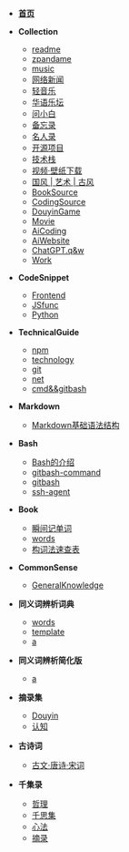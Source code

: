 <!-- docs/guide.md -->
* [**首页**](README)
* **Collection**
  - [readme](Collection/readme)
  - [zpandame](https://zpandame.github.io/website/hidden.html)
  - [music](Collection/music)
  - [网络新闻](Collection/网络新闻)
  - [轻音乐](Collection/轻音乐)
  - [华语乐坛](Collection/华语乐坛)
  - [问小白](Collection/问小白)
  - [备忘录](Collection/备忘录)
  - [名人录](Collection/名人录)
  - [开源项目](Collection/开源项目)
  - [技术栈](Collection/技术栈)
  - [视频·壁纸下载](Collection/视频·壁纸下载)
  - [国风 | 艺术 | 古风](Collection/国风&&艺术&&古风)
  - [BookSource](Collection/BookSource)
  - [CodingSource](Collection/CodingSource)
  - [DouyinGame](Collection/DouyinGame)
  - [Movie](Collection/movie)
  - [AiCoding](Collection/AiCoding)
  - [AiWebsite](Collection/AiWebsite)
  - [ChatGPT.q&w](Collection/ChatGPT.q&w)
  - [Work](Collection/work)


* **CodeSnippet**
  - [Frontend](CodeSnippet/Frontend)
  - [JSfunc](CodeSnippet/JS_func)
  - [Python](CodeSnippet/Python)
* **TechnicalGuide**
  - [npm](TechnicalGuide/npm)
  - [technology](TechnicalGuide/Technology)
  - [git](TechnicalGuide/git)
  - [net](TechnicalGuide/net)
  - [cmd&&gitbash](TechnicalGuide/cmd&&gitbash)
* **Markdown**
  - [Markdown基础语法结构](markdown/01.Markdown的11种基本语法)
* **Bash**
  - [Bash的介绍](bash/001.bash的介绍)
  - [gitbash-command](bash/002.gitbash-command)
  - [gitbash](bash/003.gitbash)
  - [ssh-agent](bash/004.ssh-agent)
* **Book**
  - [瞬间记单词](Book/瞬间记单词)
  - [words](Book/words)
  - [构词法速查表](Book/构词法速查表)
* **CommonSense**
  - [GeneralKnowledge](CommonSense/GeneralKnowledge)
* **同义词辨析词典**
  - [words](同义词辨析词典/words)
  - [template](同义词辨析词典/template)
  - [a](同义词辨析词典/a)
* **同义词辨析简化版**
  - [a](同义词辨析简化版/a)
* **摘录集**
  - [Douyin](摘录集/douyin)
  - [认知](摘录集/认知)
* **古诗词**
  - [古文·唐诗·宋词](古诗词/001.古文)
* **千集录**
  - [哲理](千集录/001.哲理)
  - [千思集](千集录/002.千思集)
  - [心法](千集录/003.心法)
  - [摘录](千集录/004.摘录)
